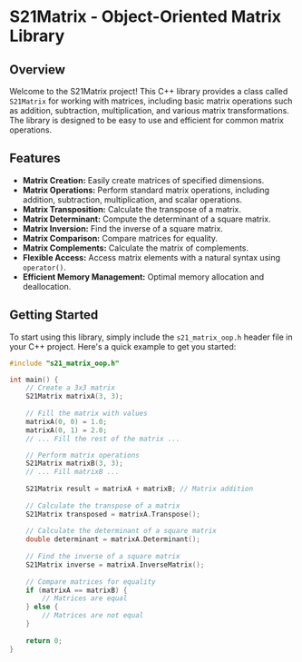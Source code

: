 # S21Matrix - Object-Oriented Matrix Library

## Overview

Welcome to the S21Matrix project! This C++ library provides a class called `S21Matrix` for working with matrices,
including basic matrix operations such as addition, subtraction, multiplication, and various matrix transformations. The
library is designed to be easy to use and efficient for common matrix operations.

## Features

- **Matrix Creation:** Easily create matrices of specified dimensions.
- **Matrix Operations:** Perform standard matrix operations, including addition, subtraction, multiplication, and scalar
  operations.
- **Matrix Transposition:** Calculate the transpose of a matrix.
- **Matrix Determinant:** Compute the determinant of a square matrix.
- **Matrix Inversion:** Find the inverse of a square matrix.
- **Matrix Comparison:** Compare matrices for equality.
- **Matrix Complements:** Calculate the matrix of complements.
- **Flexible Access:** Access matrix elements with a natural syntax using `operator()`.
- **Efficient Memory Management:** Optimal memory allocation and deallocation.

## Getting Started

To start using this library, simply include the `s21_matrix_oop.h` header file in your C++ project. Here's a quick
example
to get you started:

```cpp
#include "s21_matrix_oop.h"

int main() {
    // Create a 3x3 matrix
    S21Matrix matrixA(3, 3);
    
    // Fill the matrix with values
    matrixA(0, 0) = 1.0;
    matrixA(0, 1) = 2.0;
    // ... Fill the rest of the matrix ...

    // Perform matrix operations
    S21Matrix matrixB(3, 3);
    // ... Fill matrixB ...
    
    S21Matrix result = matrixA + matrixB; // Matrix addition
    
    // Calculate the transpose of a matrix
    S21Matrix transposed = matrixA.Transpose();
    
    // Calculate the determinant of a square matrix
    double determinant = matrixA.Determinant();
    
    // Find the inverse of a square matrix
    S21Matrix inverse = matrixA.InverseMatrix();
    
    // Compare matrices for equality
    if (matrixA == matrixB) {
        // Matrices are equal
    } else {
        // Matrices are not equal
    }
    
    return 0;
}
